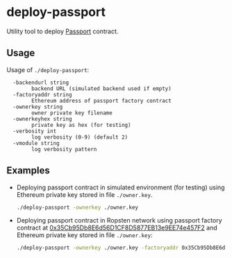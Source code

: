 # deploy-passport

Utility tool to deploy [Passport](../../contracts/code/Passport.sol) contract.

## Usage

Usage of `./deploy-passport`:
```
  -backendurl string
    	backend URL (simulated backend used if empty)
  -factoryaddr string
    	Ethereum address of passport factory contract
  -ownerkey string
    	owner private key filename
  -ownerkeyhex string
    	private key as hex (for testing)
  -verbosity int
    	log verbosity (0-9) (default 2)
  -vmodule string
    	log verbosity pattern
```

## Examples

* Deploying passport contract in simulated environment (for testing) using Ethereum private key stored in file `./owner.key`.
  ```bash
  ./deploy-passport -ownerkey ./owner.key
  ```

* Deploying passport contract in Ropsten network using passport factory contract at
  [0x35Cb95Db8E6d56D1CF8D5877EB13e9EE74e457F2](https://ropsten.etherscan.io/address/0x35Cb95Db8E6d56D1CF8D5877EB13e9EE74e457F2#code) 
  and Ethereum private key stored in file `./owner.key`:
  ```bash
  ./deploy-passport -ownerkey ./owner.key -factoryaddr 0x35Cb95Db8E6d56D1CF8D5877EB13e9EE74e457F2 -backendurl https://ropsten.infura.io
  ```